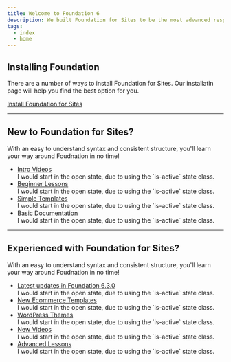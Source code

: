```yaml
---
title: Welcome to Foundation 6
description: We built Foundation for Sites to be the most advanced responsive front-end framework in the world.
tags:
  - index
  - home
---
```


## Installing Foundation

There are a number of ways to install Foundation for Sites. Our installatin page will help you find the best option for you. 

<a href="installation.html" class="large button">Install Foundation for Sites</a>

---

## New to Foundation for Sites?

With an easy to understand syntax and consistent structure, you'll learn your way around Foudnation in no time!

<ul class="accordion" data-accordion>
  <li class="accordion-item is-active" data-accordion-item>
    <a href="#" class="accordion-title">Intro Videos</a>
    <div class="accordion-content" data-tab-content>
      I would start in the open state, due to using the `is-active` state class.
    </div>
  </li>
  <li class="accordion-item" data-accordion-item>
    <a href="#" class="accordion-title">Beginner Lessons</a>
    <div class="accordion-content" data-tab-content>
      I would start in the open state, due to using the `is-active` state class.
    </div>
  </li>
  <li class="accordion-item" data-accordion-item>
    <a href="#" class="accordion-title">Simple Templates</a>
    <div class="accordion-content" data-tab-content>
      I would start in the open state, due to using the `is-active` state class.
    </div>
  </li>
  <li class="accordion-item" data-accordion-item>
    <a href="#" class="accordion-title">Basic Documentation</a>
    <div class="accordion-content" data-tab-content>
      I would start in the open state, due to using the `is-active` state class.
    </div>
  </li>
</ul>

---

## Experienced with Foundation for Sites?

With an easy to understand syntax and consistent structure, you'll learn your way around Foudnation in no time!

<ul class="accordion" data-accordion>
  <li class="accordion-item is-active" data-accordion-item>
    <a href="#" class="accordion-title">Latest updates in Foundation 6.3.0</a>
    <div class="accordion-content" data-tab-content>
      I would start in the open state, due to using the `is-active` state class.
    </div>
  </li>
  <li class="accordion-item" data-accordion-item>
    <a href="#" class="accordion-title">New Ecommerce Templates</a>
    <div class="accordion-content" data-tab-content>
      I would start in the open state, due to using the `is-active` state class.
    </div>
  </li>
  <li class="accordion-item" data-accordion-item>
    <a href="#" class="accordion-title">WordPress Themes</a>
    <div class="accordion-content" data-tab-content>
      I would start in the open state, due to using the `is-active` state class.
    </div>
  </li>
  <li class="accordion-item" data-accordion-item>
    <a href="#" class="accordion-title">New Videos</a>
    <div class="accordion-content" data-tab-content>
      I would start in the open state, due to using the `is-active` state class.
    </div>
  </li>
  <li class="accordion-item" data-accordion-item>
    <a href="#" class="accordion-title">Advanced Lessons</a>
    <div class="accordion-content" data-tab-content>
      I would start in the open state, due to using the `is-active` state class.
    </div>
  </li>
</ul>